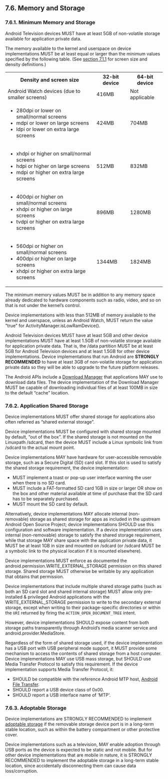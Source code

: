 ## 7.6\. Memory and Storage

### 7.6.1\. Minimum Memory and Storage

<div class="note">

Android Television devices MUST have at least 5GB of non-volatile storage
available for application private data.

</div>

The memory available to the kernel and userspace on device implementations MUST
be at least equal or larger than the minimum values specified by the following
table. (See [section 7.1.1](#7_1_1_screen_configuration) for screen size and
density definitions.)

<table>
 <tr>
    <th>Density and screen size</th>
    <th>32-bit device</th>
    <th>64-bit device</th>
 </tr>
 <tr>
    <td>Android Watch devices (due to smaller screens)</td>
    <td>416MB</td>
    <td>Not applicable</td>
 </tr>
 <tr>
    <td><ul>
    <li class="table_list">280dpi or lower on small/normal screens</li>
    <li class="table_list">mdpi or lower on large screens</li>
    <li class="table_list">ldpi or lower on extra large screens</li>
    </ul></td>
    <td>424MB</td>
    <td>704MB</td>
 </tr>
 <tr>
    <td><ul>
    <li class="table_list">xhdpi or higher on small/normal screens</li>
    <li class="table_list">hdpi or higher on large screens</li>
    <li class="table_list">mdpi or higher on extra large screens</li></ul></td>
    <td>512MB</td>
    <td>832MB</td>
 </tr>
 <tr>
    <td><ul>
    <li class="table_list">400dpi or higher on small/normal screens</li>
    <li class="table_list">xhdpi or higher on large screens</li>
     <li class="table_list">tvdpi or higher on extra large screens</li></ul></td>
    <td>896MB</td>
    <td>1280MB</td>
 </tr>
 <tr>
    <td><ul>
    <li class="table_list">560dpi or higher on small/normal screens</li>
    <li class="table_list">400dpi or higher on large screens</li>
    <li class="table_list">xhdpi or higher on extra large screens</li></ul></td>
    <td>1344MB</td>
    <td>1824MB</td>
 </tr>
</table>

The minimum memory values MUST be in addition to any memory space already
dedicated to hardware components such as radio, video, and so on that is not
under the kernel’s control.

Device implementations with less than 512MB of memory available to the kernel
and userspace, unless an Android Watch, MUST return the value "true" for
ActivityManager.isLowRamDevice().

Android Television devices MUST have at least 5GB and other device
implementations MUST have at least 1.5GB of non-volatile storage available for
application private data. That is, the /data partition MUST be at least 5GB for
Android Television devices and at least 1.5GB for other device implementations.
Device implementations that run Android are **STRONGLY RECOMMENDED** to have at
least 3GB of non-volatile storage for application private data so they will be
able to upgrade to the future platform releases.

The Android APIs include a [Download
Manager](http://developer.android.com/reference/android/app/DownloadManager.html)
that applications MAY use to download data files. The device implementation of
the Download Manager MUST be capable of downloading individual files of at
least 100MB in size to the default “cache” location.

### 7.6.2\. Application Shared Storage

Device implementations MUST offer shared storage for applications also often
referred as “shared external storage”.

Device implementations MUST be configured with shared storage mounted by
default, “out of the box”. If the shared storage is not mounted on the
Linuxpath /sdcard, then the device MUST include a Linux symbolic link from
/sdcard to the actual mount point.

Device implementations MAY have hardware for user-accessible removable storage,
such as a Secure Digital (SD) card slot. If this slot is used to satisfy the
shared storage requirement, the device implementation:

*   MUST implement a toast or pop-up user interface warning the user when there
is no SD card.
*   MUST include a FAT-formatted SD card 1GB in size or larger OR show on the
box and other material available at time of purchase that the SD card has to be
separately purchased.
*   MUST mount the SD card by default.

Alternatively, device implementations MAY allocate internal (non-removable)
storage as shared storage for apps as included in the upstream Android Open
Source Project; device implementations SHOULD use this configuration and
software implementation. If a device implementation uses internal
(non-removable) storage to satisfy the shared storage requirement, while that
storage MAY share space with the application private data, it MUST be at least
1GB in size and mounted on /sdcard (or /sdcard MUST be a symbolic link to the
physical location if it is mounted elsewhere).

Device implementations MUST enforce as documented the
android.permission.WRITE_EXTERNAL_STORAGE permission on this shared storage.
Shared storage MUST otherwise be writable by any application that obtains that
permission.

Device implementations that include multiple shared storage paths (such as both
an SD card slot and shared internal storage) MUST allow only pre-installed &amp;
privileged Android applications with the WRITE_EXTERNAL_STORAGE permission to
write to the secondary external storage, except when writing to their
package-specific directories or within the `URI` returned by firing the
`ACTION_OPEN_DOCUMENT_TREE` intent.

However, device implementations SHOULD expose content from both storage paths
transparently through Android’s media scanner service and
android.provider.MediaStore.

Regardless of the form of shared storage used, if the device implementation has
a USB port with USB peripheral mode support, it MUST provide some mechanism to
access the contents of shared storage from a host computer. Device
implementations MAY use USB mass storage, but SHOULD use Media Transfer
Protocol to satisfy this requirement. If the device implementation supports
Media Transfer Protocol, it:

*   SHOULD be compatible with the reference Android MTP host, [Android File
Transfer](http://www.android.com/filetransfer).
*   SHOULD report a USB device class of 0x00.
*   SHOULD report a USB interface name of 'MTP'.

### 7.6.3\. Adoptable Storage

Device implementations are STRONGLY RECOMMENDED to implement [adoptable
storage](http://source.android.com/devices/storage/adoptable.html) if the
removable storage device port is in a long-term stable location, such as within
the battery compartment or other protective cover.

Device implementations such as a television, MAY enable adoption through USB
ports as the device is expected to be static and not mobile. But for other
device implementations that are mobile in nature, it is STRONGLY RECOMMENDED to
implement the adoptable storage in a long-term stable location, since
accidentally disconnecting them can cause data loss/corruption.